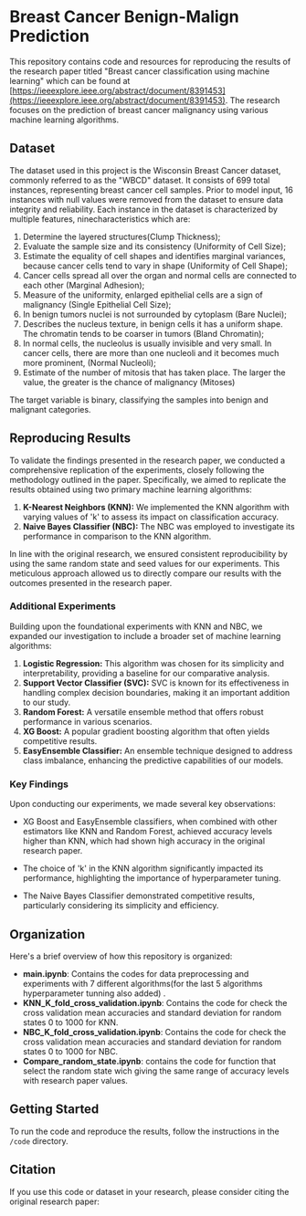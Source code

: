 # Breast Cancer Benign-Malign Prediction

This repository contains code and resources for reproducing the results of the research paper titled "Breast cancer classification using machine learning" which can be found at [https://ieeexplore.ieee.org/abstract/document/8391453](https://ieeexplore.ieee.org/abstract/document/8391453). The research focuses on the prediction of breast cancer malignancy using various machine learning algorithms.

## Dataset

The dataset used in this project is the Wisconsin Breast Cancer dataset, commonly referred to as the "WBCD" dataset. It consists of 699 total instances, representing breast cancer cell samples. Prior to model input, 16 instances with null values were removed from the dataset to ensure data integrity and reliability. Each instance in the dataset is characterized by multiple features, ninecharacteristics which are: 
1. Determine the layered structures(Clump Thickness); 
2. Evaluate the sample size and its consistency (Uniformity of Cell Size); 
3. Estimate the equality of cell shapes and identifies marginal variances, because cancer cells tend to vary in shape (Uniformity of Cell Shape); 
4. Cancer cells spread all over the organ and normal cells are connected to each other (Marginal Adhesion); 
5. Measure of the uniformity, enlarged epithelial cells are a sign of malignancy (Single Epithelial Cell Size); 
6. In benign tumors nuclei is not surrounded by cytoplasm (Bare Nuclei); 
7. Describes the nucleus texture, in benign cells it has a uniform shape. The chromatin tends to be coarser in tumors (Bland Chromatin); 
8. In normal cells, the nucleolus is usually invisible and very small. In cancer cells, there are more than one nucleoli and it becomes much more prominent, (Normal Nucleoli);
9. Estimate of the number of mitosis that has taken place. The larger the value, the greater is the chance of malignancy (Mitoses)

The target variable is binary, classifying the samples into benign and malignant categories.

## Reproducing Results

To validate the findings presented in the research paper, we conducted a comprehensive replication of the experiments, closely following the methodology outlined in the paper. Specifically, we aimed to replicate the results obtained using two primary machine learning algorithms:

1. **K-Nearest Neighbors (KNN):** We implemented the KNN algorithm with varying values of 'k' to assess its impact on classification accuracy.
2. **Naive Bayes Classifier (NBC):** The NBC was employed to investigate its performance in comparison to the KNN algorithm.

In line with the original research, we ensured consistent reproducibility by using the same random state and seed values for our experiments. This meticulous approach allowed us to directly compare our results with the outcomes presented in the research paper.

### Additional Experiments

Building upon the foundational experiments with KNN and NBC, we expanded our investigation to include a broader set of machine learning algorithms:

1. **Logistic Regression:** This algorithm was chosen for its simplicity and interpretability, providing a baseline for our comparative analysis.
2. **Support Vector Classifier (SVC):** SVC is known for its effectiveness in handling complex decision boundaries, making it an important addition to our study.
3. **Random Forest:** A versatile ensemble method that offers robust performance in various scenarios.
4. **XG Boost:** A popular gradient boosting algorithm that often yields competitive results.
5. **EasyEnsemble Classifier:** An ensemble technique designed to address class imbalance, enhancing the predictive capabilities of our models.

### Key Findings

Upon conducting our experiments, we made several key observations:

- XG Boost and EasyEnsemble classifiers, when combined with other estimators like KNN and Random Forest, achieved accuracy levels higher than KNN, which had shown high accuracy in the original research paper.

- The choice of 'k' in the KNN algorithm significantly impacted its performance, highlighting the importance of hyperparameter tuning.

- The Naive Bayes Classifier demonstrated competitive results, particularly considering its simplicity and efficiency.

## Organization

Here's a brief overview of how this repository is organized:

- **main.ipynb**: Contains the codes for data preprocessing and experiments with 7 different algorithms(for the last 5 algorithms hyperparameter tunning also added) .
- **KNN_K_fold_cross_validation.ipynb**: Contains the code for check the cross validation mean accuracies and standard deviation for random states 0 to 1000 for KNN.
- **NBC_K_fold_cross_validation.ipynb**: Contains the code for check the cross validation mean accuracies and standard deviation for random states 0 to 1000 for NBC.
- **Compare_random_state.ipynb**: contains the code for function that select the random state wich giving the same range of accuracy levels with research paper values.

## Getting Started

To run the code and reproduce the results, follow the instructions in the `/code` directory.

## Citation

If you use this code or dataset in your research, please consider citing the original research paper:

